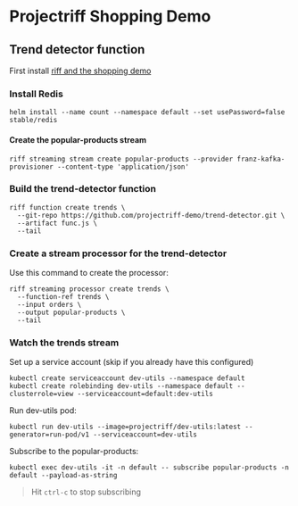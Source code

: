 # Projectriff Shopping Demo

## Trend detector function

First install [riff and the shopping demo](README.md)

### Install Redis

```
helm install --name count --namespace default --set usePassword=false stable/redis
```

#### Create the popular-products stream

```
riff streaming stream create popular-products --provider franz-kafka-provisioner --content-type 'application/json'
```

### Build the trend-detector function

```
riff function create trends \
  --git-repo https://github.com/projectriff-demo/trend-detector.git \
  --artifact func.js \
  --tail
```

### Create a stream processor for the trend-detector

Use this command to create the processor:

```
riff streaming processor create trends \
  --function-ref trends \
  --input orders \
  --output popular-products \
  --tail
```

### Watch the trends stream

Set up a service account (skip if you already have this configured)

```
kubectl create serviceaccount dev-utils --namespace default
kubectl create rolebinding dev-utils --namespace default --clusterrole=view --serviceaccount=default:dev-utils
```

Run dev-utils pod:

```
kubectl run dev-utils --image=projectriff/dev-utils:latest --generator=run-pod/v1 --serviceaccount=dev-utils
```

Subscribe to the popular-products:

```
kubectl exec dev-utils -it -n default -- subscribe popular-products -n default --payload-as-string
```

> Hit `ctrl-c` to stop subscribing
